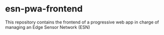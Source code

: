 # esn-pwa-frontend
This repository contains the frontend of a progressive web app in charge of managing an Edge Sensor Network (ESN)
